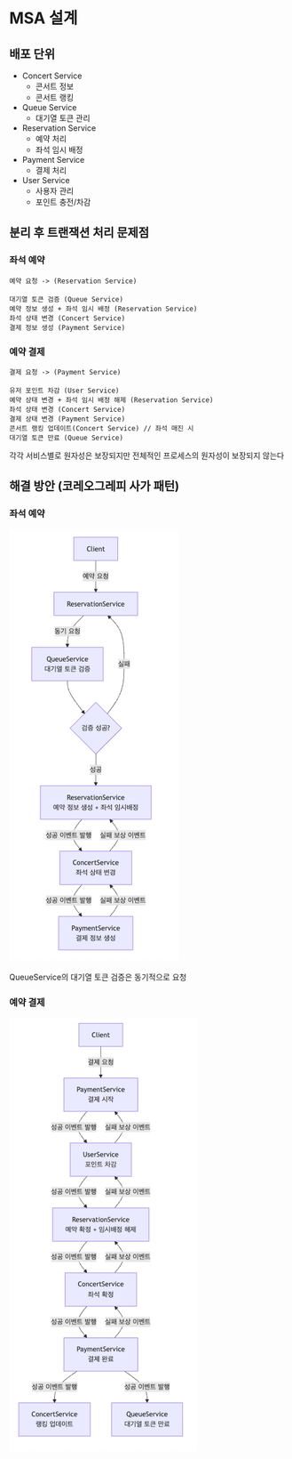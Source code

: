 # MSA 설계

## 배포 단위
- Concert Service
    - 콘서트 정보
    - 콘서트 랭킹
- Queue Service
    - 대기열 토큰 관리
- Reservation Service
    - 예약 처리
    - 좌석 임시 배정
- Payment Service
    - 결제 처리
- User Service
    - 사용자 관리
    - 포인트 충전/차감

## 분리 후 트랜잭션 처리 문제점
### 좌석 예약
```
예약 요청 -> (Reservation Service)

대기열 토큰 검증 (Queue Service)
예약 정보 생성 + 좌석 임시 배정 (Reservation Service) 
좌석 상태 변경 (Concert Service)
결제 정보 생성 (Payment Service)
```
### 예약 결제
```
결제 요청 -> (Payment Service)

유저 포인트 차감 (User Service)
예약 상태 변경 + 좌석 임시 배정 해제 (Reservation Service)
좌석 상태 변경 (Concert Service)
결제 상태 변경 (Payment Service)
콘서트 랭킹 업데이트(Concert Service) // 좌석 매진 시
대기열 토큰 만료 (Queue Service)
```

각각 서비스별로 원자성은 보장되지만 전체적인 프로세스의 원자성이 보장되지 않는다

## 해결 방안 (코레오그레피 사가 패턴)
### 좌석 예약
![](./img/예약_코레오그래피.png)

QueueService의 대기열 토큰 검증은 동기적으로 요청
### 예약 결제
![](./img/결제_코레오그래피.png)
